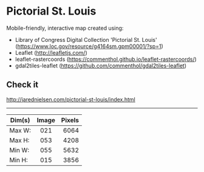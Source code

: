 # Pictorial St. Louis

Mobile-friendly, interactive map created using:

* Library of Congress Digital Collection 'Pictorial St. Louis' (https://www.loc.gov/resource/g4164sm.gpm00001/?sp=1)
* Leaflet (http://leafletjs.com/)
* leaflet-rastercoords (https://commenthol.github.io/leaflet-rastercoords/)
* gdal2tiles-leaflet (https://github.com/commenthol/gdal2tiles-leaflet)

## Check it
http://jarednielsen.com/pictorial-st-louis/index.html

---

| Dim(s)     | Image           | Pixels  |
| ------------- |:-------------:| -----:|
| Max W:      | 021   | 6064 |
| Max H:      | 053   | 4208 |
| Min W:      | 055   | 5632 |
| Min H:      | 015   | 3856 |
 
